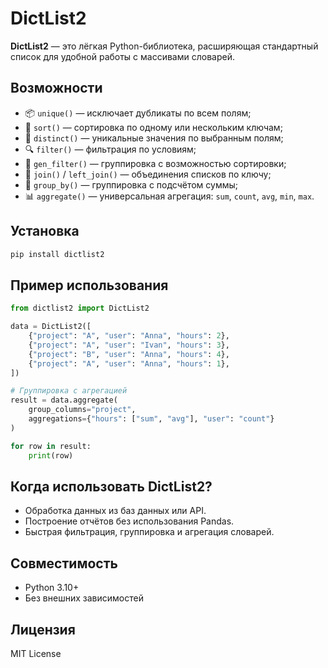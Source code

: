 # DictList2

**DictList2** — это лёгкая Python-библиотека, расширяющая стандартный список
для удобной работы с массивами словарей.

## Возможности

- 📦 `unique()` — исключает дубликаты по всем полям;
- 🔢 `sort()` — сортировка по одному или нескольким ключам;
- 🎯 `distinct()` — уникальные значения по выбранным полям;
- 🔍 `filter()` — фильтрация по условиям;
- 🔄 `gen_filter()` — группировка с возможностью сортировки;
- 🔗 `join()` / `left_join()` — объединения списков по ключу;
- 🧮 `group_by()` — группировка с подсчётом суммы;
- 📊 `aggregate()` — универсальная агрегация: `sum`, `count`, `avg`, `min`, `max`.

## Установка

```bash
pip install dictlist2
```

## Пример использования

```python
from dictlist2 import DictList2

data = DictList2([
    {"project": "A", "user": "Anna", "hours": 2},
    {"project": "A", "user": "Ivan", "hours": 3},
    {"project": "B", "user": "Anna", "hours": 4},
    {"project": "A", "user": "Anna", "hours": 1},
])

# Группировка с агрегацией
result = data.aggregate(
    group_columns="project",
    aggregations={"hours": ["sum", "avg"], "user": "count"}
)

for row in result:
    print(row)
```

## Когда использовать DictList2?

- Обработка данных из баз данных или API.
- Построение отчётов без использования Pandas.
- Быстрая фильтрация, группировка и агрегация словарей.

## Совместимость

- Python 3.10+
- Без внешних зависимостей

## Лицензия

MIT License